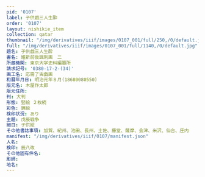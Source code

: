 ```yaml
---
pid: '0107'
label: 子供戯三人生酔
order: '0107'
layout: nishikie_item
collection: qatar
thumbnail: "/img/derivatives/iiif/images/0107_001/full/250,/0/default.jpg"
full: "/img/derivatives/iiif/images/0107_001/full/1140,/0/default.jpg"
題名: 子供戯三人生酔
書名: 維新前後諷刺画　二
所蔵機関: 東京大学史料編纂所
請求記号: '0380-17-2-(34)'
画工名: 応需了古戯画
和暦年月日: 明治元年８月(18680080550)
版元名: 木屋作太郎
版元住所: 
判: 大判
形態: 竪絵 ２枚続
彩色: 錦絵
検印状況: あり
主題: 戊辰戦争
細目: 子供絵
その他書誌事項: 加賀、紀州、池田、長州、土佐、藤堂、薩摩、会津、米沢、仙台、庄内
manifest: "/img/derivatives/iiif/0107/manifest.json"
人名: 
検印: 辰八改
その他固有件名: 
彫師: 
地名: 
---
```

